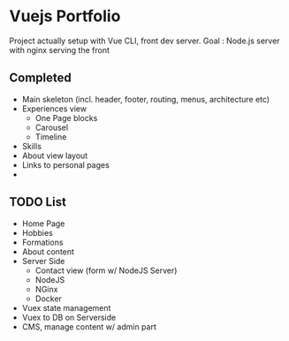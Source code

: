 # Vuejs Portfolio
 
Project actually setup with Vue CLI, front dev server.
Goal : Node.js server with nginx serving the front

## Completed

* Main skeleton (incl. header, footer, routing, menus, architecture etc)
* Experiences view
  * One Page blocks
  * Carousel
  * Timeline
* Skills
* About view layout
* Links to personal pages
* 


## TODO List

* Home Page
* Hobbies
* Formations
* About content
* Server Side
  * Contact view (form w/ NodeJS Server)
  * NodeJS
  * NGinx
  * Docker
* Vuex state management
* Vuex to DB on Serverside
* CMS, manage content w/ admin part 
